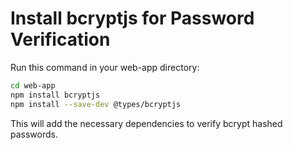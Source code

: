 # Install bcryptjs for Password Verification

Run this command in your web-app directory:

```bash
cd web-app
npm install bcryptjs
npm install --save-dev @types/bcryptjs
```

This will add the necessary dependencies to verify bcrypt hashed passwords.